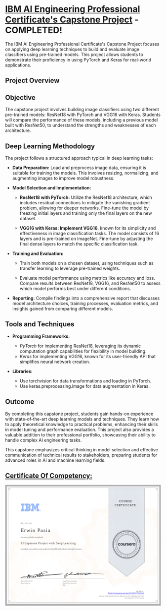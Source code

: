 # [IBM AI Engineering Professional Certificate's Capstone Project](https://www.coursera.org/account/accomplishments/verify/7822PTJ9X9KH) - COMPLETED!

The IBM AI Engineering Professional Certificate's Capstone Project focuses on applying deep learning techniques to build and evaluate image classifiers using pre-trained models. This project allows students to demonstrate their proficiency in using PyTorch and Keras for real-world applications.

## **Project Overview**

## **Objective**

The capstone project involves building image classifiers using two different pre-trained models: ResNet18 with PyTorch and VGG16 with Keras. Students will compare the performance of these models, including a previous model built with ResNet50, to understand the strengths and weaknesses of each architecture.

## **Deep Learning Methodology**

The project follows a structured approach typical in deep learning tasks:

- **Data Preparation:** Load and preprocess image data, ensuring it is suitable for training the models. This involves resizing, normalizing, and augmenting images to improve model robustness.

- **Model Selection and Implementation:**

	- **ResNet18 with PyTorch:** Utilize the ResNet18 architecture, which includes residual connections to mitigate the vanishing gradient problem, allowing for 	deeper networks. Fine-tune the model by freezing initial layers and training only the final layers on the new dataset.
	
	- **VGG16 with Keras: Implement VGG16**, known for its simplicity and effectiveness in image classification tasks. The model consists of 16 layers and is pre-trained on ImageNet. Fine-tune by adjusting the final dense layers to match the specific classification task.

- **Training and Evaluation:**

	- Train both models on a chosen dataset, using techniques such as transfer learning to leverage pre-trained weights.

	- Evaluate model performance using metrics like accuracy and loss. Compare results between ResNet18, VGG16, and ResNet50 to assess which model performs best under different conditions.

- **Reporting:** Compile findings into a comprehensive report that discusses model architecture choices, training processes, evaluation metrics, and insights gained from comparing different models.

## **Tools and Techniques**

- **Programming Frameworks:**
	- *PyTorch* for implementing ResNet18, leveraging its dynamic computation graph capabilities for flexibility in model building.
	- *Keras* for implementing VGG16, known for its user-friendly API that simplifies neural network creation.

- **Libraries:**
	- Use torchvision for data transformations and loading in PyTorch.
	- Use keras.preprocessing.image for data augmentation in Keras.

## **Outcome**

By completing this capstone project, students gain hands-on experience with state-of-the-art deep learning models and techniques. They learn how to apply theoretical knowledge to practical problems, enhancing their skills in model tuning and performance evaluation. This project also provides a valuable addition to their professional portfolio, showcasing their ability to handle complex AI engineering tasks.

This capstone emphasizes critical thinking in model selection and effective communication of technical results to stakeholders, preparing students for advanced roles in AI and machine learning fields.

## [Certificate Of Competency:](https://www.coursera.org/account/accomplishments/verify/7822PTJ9X9KH)

<p style="text-align:center">
    <a href="https://www.coursera.org/account/accomplishments/verify/7822PTJ9X9KH" target="_blank">
    <img src="images/AI_CP_DL.png" alt="IBM Data Science Professional Certificate"  />
    </a>
</p>
